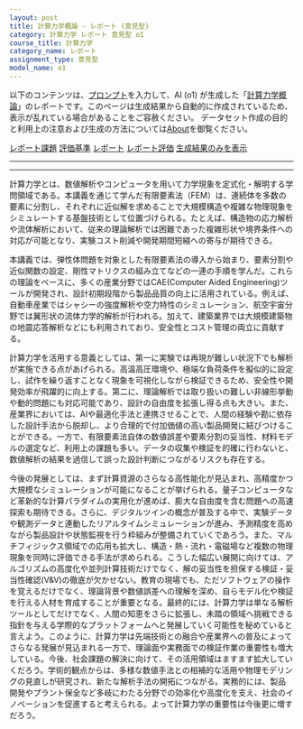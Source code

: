 ```yaml
---
layout: post
title: 計算力学概論 - レポート (意見型)
category: 計算力学 レポート 意見型 o1
course_title: 計算力学
category_name: レポート
assignment_type: 意見型
model_name: o1
---
```


以下のコンテンツは、[プロンプト](https://github.com/takedatoshiyuki/synthetic_assignments/tree/main/generated/計算力学/o1/prompt_レポート-意見型.md)を入力して、AI (o1) が生成した「[計算力学概論](/contents/計算力学/)」のレポートです。このページは生成結果から自動的に作成されているため、表示が乱れている場合があることをご容赦ください。
データセット作成の目的と利用上の注意および生成の方法については[About](/About)を御覧ください。

[レポート課題](../レポート課題-意見型)
[評価基準](../評価基準-意見型)
[レポート](../レポート-意見型)
[レポート評価](../レポート評価-意見型)
[生成結果のみを表示](https://github.com/takedatoshiyuki/synthetic_assignments/tree/main/generated/計算力学/o1/レポート-意見型.md)
  

***
***
  
計算力学とは、数値解析やコンピュータを用いて力学現象を定式化・解明する学問領域である。本講義を通じて学んだ有限要素法（FEM）は、連続体を多数の要素に分割し、それぞれに近似解を求めることで大規模構造や複雑な物理現象をシミュレートする基盤技術として位置づけられる。たとえば、構造物の応力解析や流体解析において、従来の理論解析では困難であった複雑形状や境界条件への対応が可能となり、実験コスト削減や開発期間短縮への寄与が期待できる。

本講義では、弾性体問題を対象とした有限要素法の導入から始まり、要素分割や近似関数の設定、剛性マトリクスの組み立てなどの一連の手順を学んだ。これらの理論をベースに、多くの産業分野ではCAE(Computer Aided Engineering)ツールが開発され、設計初期段階から製品品質の向上に活用されている。例えば、自動車産業ではシャシーの強度解析や空力特性のシミュレーション、航空宇宙分野では翼形状の流体力学的解析が行われる。加えて、建築業界では大規模建築物の地震応答解析などにも利用されており、安全性とコスト管理の両立に貢献する。

計算力学を活用する意義としては、第一に実験では再現が難しい状況下でも解析が実施できる点があげられる。高温高圧環境や、極端な負荷条件を擬似的に設定し、試作を繰り返すことなく現象を可視化しながら検証できるため、安全性や開発効率が飛躍的に向上する。第二に、理論解析では取り扱いの難しい非線形挙動や動的問題にも対応可能であり、設計の自由度を拡張し得る点も大きい。また、産業界においては、AIや最適化手法と連携させることで、人間の経験や勘に依存した設計手法から脱却し、より合理的で付加価値の高い製品開発に結びつけることができる。一方で、有限要素法自体の数値誤差や要素分割の妥当性、材料モデルの選定など、利用上の課題も多い。データの収集や検証を的確に行わないと、数値解析の結果を過信して誤った設計判断につながるリスクも存在する。

今後の発展としては、まず計算資源のさらなる高性能化が見込まれ、高精度かつ大規模なシミュレーションが可能になることが挙げられる。量子コンピュータなど革新的な計算パラダイムの実用化が進めば、膨大な自由度を含む問題への高速探索も期待できる。さらに、デジタルツインの概念が普及する中で、実験データや観測データと連動したリアルタイムシミュレーションが進み、予測精度を高めながら製品設計や状態監視を行う枠組みが整備されていくであろう。また、マルチフィジックス領域での応用も拡大し、構造・熱・流れ・電磁場など複数の物理現象を同時に評価できる手法が求められる。こうした幅広い展開に向けては、アルゴリズムの高度化や並列計算技術だけでなく、解の妥当性を担保する検証・妥当性確認(V&V)の徹底が欠かせない。教育の現場でも、ただソフトウェアの操作を覚えるだけでなく、理論背景や数値誤差への理解を深め、自らモデル化や検証を行える人材を育成することが重要となる。最終的には、計算力学は単なる解析ツールとしてだけでなく、人間の知恵をさらに拡張し、未踏の領域へ挑戦できる指針を与える学際的なプラットフォームへと発展していく可能性を秘めていると言えよう。このように、計算力学は先端技術との融合や産業界への普及によってさらなる発展が見込まれる一方で、理論面や実務面での検証作業の重要性も増大している。今後、社会課題の解決に向けて、その活用領域はますます拡大していくだろう。学術的観点からは、多様な数値手法との相補的な活用や物理モデリングの見直しが研究され、新たな解析手法の開拓につながる。実務的には、製品開発やプラント保全など多岐にわたる分野での効率化や高度化を支え、社会のイノベーションを促進すると考えられる。よって計算力学の重要性は今後更に増すだろう。
